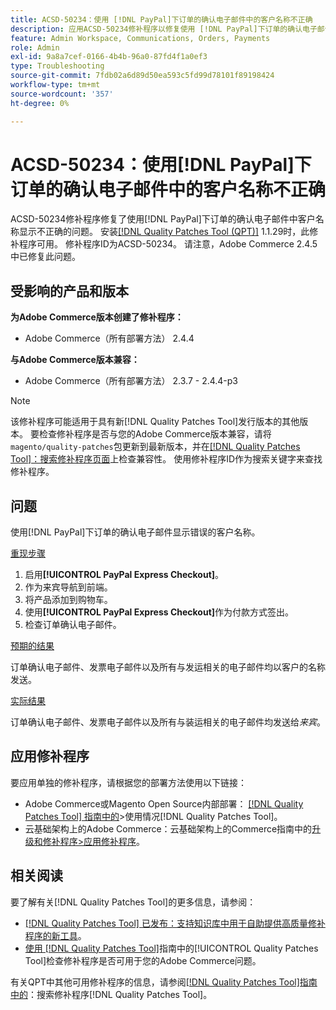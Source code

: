 ```yaml
---
title: ACSD-50234：使用 [!DNL PayPal]下订单的确认电子邮件中的客户名称不正确
description: 应用ACSD-50234修补程序以修复使用 [!DNL PayPal]下订单的确认电子邮件中客户名称显示不正确的Adobe Commerce问题。
feature: Admin Workspace, Communications, Orders, Payments
role: Admin
exl-id: 9a8a7cef-0166-4b4b-96a0-87fd4f1a0ef3
type: Troubleshooting
source-git-commit: 7fdb02a6d89d50ea593c5fd99d78101f89198424
workflow-type: tm+mt
source-wordcount: '357'
ht-degree: 0%

---
```


# ACSD-50234：使用[!DNL PayPal]下订单的确认电子邮件中的客户名称不正确

ACSD-50234修补程序修复了使用[!DNL PayPal]下订单的确认电子邮件中客户名称显示不正确的问题。 安装[[!DNL Quality Patches Tool (QPT)]](https://experienceleague.adobe.com/zh-hans/docs/commerce-operations/tools/quality-patches-tool/quality-patches-tool-to-self-serve-quality-patches) 1.1.29时，此修补程序可用。 修补程序ID为ACSD-50234。 请注意，Adobe Commerce 2.4.5中已修复此问题。

## 受影响的产品和版本

**为Adobe Commerce版本创建了修补程序：**

* Adobe Commerce（所有部署方法） 2.4.4

**与Adobe Commerce版本兼容：**

* Adobe Commerce（所有部署方法） 2.3.7 - 2.4.4-p3

>[!NOTE]
>
>该修补程序可能适用于具有新[!DNL Quality Patches Tool]发行版本的其他版本。 要检查修补程序是否与您的Adobe Commerce版本兼容，请将`magento/quality-patches`包更新到最新版本，并在[[!DNL Quality Patches Tool]：搜索修补程序页面](https://experienceleague.adobe.com/tools/commerce-quality-patches/index.html?lang=zh-Hans)上检查兼容性。 使用修补程序ID作为搜索关键字来查找修补程序。

## 问题

使用[!DNL PayPal]下订单的确认电子邮件显示错误的客户名称。

<u>重现步骤</u>

1. 启用&#x200B;**[!UICONTROL PayPal Express Checkout]**。
1. 作为来宾导航到前端。
1. 将产品添加到购物车。
1. 使用&#x200B;**[!UICONTROL PayPal Express Checkout]**&#x200B;作为付款方式签出。
1. 检查订单确认电子邮件。

<u>预期的结果</u>

订单确认电子邮件、发票电子邮件以及所有与发运相关的电子邮件均以客户的名称发送。

<u>实际结果</u>

订单确认电子邮件、发票电子邮件以及所有与装运相关的电子邮件均发送给&#x200B;*来宾*。

## 应用修补程序

要应用单独的修补程序，请根据您的部署方法使用以下链接：

* Adobe Commerce或Magento Open Source内部部署： [[!DNL Quality Patches Tool] 指南中的](/help/tools/quality-patches-tool/usage.md)>使用情况[!DNL Quality Patches Tool]。
* 云基础架构上的Adobe Commerce：云基础架构上的Commerce指南中的[升级和修补程序>应用修补程序](https://experienceleague.adobe.com/docs/commerce-cloud-service/user-guide/develop/upgrade/apply-patches.html?lang=zh-Hans)。

## 相关阅读

要了解有关[!DNL Quality Patches Tool]的更多信息，请参阅：

* [[!DNL Quality Patches Tool] 已发布：支持知识库中用于自助提供高质量修补程序的新工具](https://experienceleague.adobe.com/zh-hans/docs/commerce-operations/tools/quality-patches-tool/quality-patches-tool-to-self-serve-quality-patches)。
* [使用 [!DNL Quality Patches Tool]](/help/tools/quality-patches-tool/patches-available-in-qpt/check-patch-for-magento-issue-with-magento-quality-patches.md)指南中的[!UICONTROL Quality Patches Tool]检查修补程序是否可用于您的Adobe Commerce问题。


有关QPT中其他可用修补程序的信息，请参阅[[!DNL Quality Patches Tool]指南中的](https://experienceleague.adobe.com/tools/commerce-quality-patches/index.html?lang=zh-Hans)：搜索修补程序[!DNL Quality Patches Tool]。
